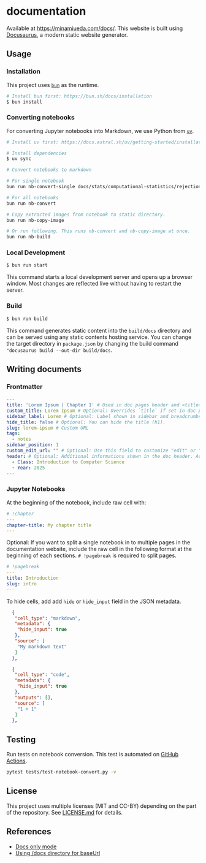 # documentation

Available at https://minamiueda.com/docs/. This website is built using [Docusaurus](https://docusaurus.io/), a modern static website generator.

## Usage

### Installation

This project uses [`bun`](https://bun.sh/docs/installation) as the runtime.

```sh
# Install bun first: https://bun.sh/docs/installation
$ bun install
```

### Converting notebooks

For converting Jupyter notebooks into Markdown, we use Python from [`uv`](https://docs.astral.sh/uv/).

```sh
# Install uv first: https://docs.astral.sh/uv/getting-started/installation/

# Install dependencies
$ uv sync
```

```sh
# Convert notebooks to markdown

# For single notebook
bun run nb-convert-single docs/stats/computational-statistics/rejection-sampling.ipynb

# For all notebooks
bun run nb-convert

# Copy extracted images from notebook to static directory.
bun run nb-copy-image

# Or run following. This runs nb-convert and nb-copy-image at once.
bun run nb-build
```


### Local Development
```sh
$ bun run start
```

This command starts a local development server and opens up a browser window. Most changes are reflected live without having to restart the server.

### Build

```sh
$ bun run build
```

This command generates static content into the `build/docs` directory and can be served using any static contents hosting service. You can change the target directory in `package.json` by changing the build command `"docusaurus build --out-dir build/docs`.

## Writing documents

### Frontmatter
```yaml
---
title: 'Lorem Ipsum | Chapter 1' # Used in doc pages header and <title> tags
custom_title: Lorem Ipsum # Optional: Overrides `title` if set in doc pages
sidebar_label: Lorem # Optional: Label shown in sidebar and breadcrumbs
hide_title: false # Optional: You can hide the title (h1).
slug: lorem-ipsum # Custom URL
tags:
  - notes
sidebar_position: 1
custom_edit_url: "" # Optional: Use this field to customize "edit" or "view source" link. Set empty value to hide.
header: # Optional: Additional informations shown in the doc header. Accepts any key-value pair.
  - Class: Introduction to Computer Science
  - Year: 2025
---
```

### Jupyter Notebooks

At the beginning of the notebook, include raw cell with:
```yaml
# !chapter
---
chapter-title: My chapter title
---
```

Optional: If you want to split a single notebook in to multiple pages in the documentation website, include the raw cell in the following format at the beginning of each sections. `# !pagebreak` is required to split pages.
```yaml
# !pagebreak
---
title: Introduction
slug: intro
---
```

To hide cells, add add `hide` or `hide_input` field in the JSON metadata.
```json
  {
   "cell_type": "markdown",
   "metadata": {
    "hide_input": true
   },
   "source": [
    "My markdown text"
   ]
  },
```
```json
  {
   "cell_type": "code",
   "metadata": {
    "hide_input": true
   },
   "outputs": [],
   "source": [
    "1 + 1"
   ]
  },
```


## Testing

Run tests on notebook conversion. This test is automated on [GitHub Actions](https://github.com/mu373/documentation/actions/workflows/test-notebook-convert.yml).
```sh
pytest tests/test-notebook-convert.py -v
```

## License
This project uses multiple licenses (MIT and CC-BY) depending on the part of the repository. See [LICENSE.md](https://github.com/mu373/documentation/blob/main/LICENSE.md) for details.

## References
- [Docs only mode](https://docusaurus.io/docs/docs-introduction#docs-only-mode)
- [Using /docs directory for baseUrl](https://github.com/facebook/docusaurus/issues/6294)
